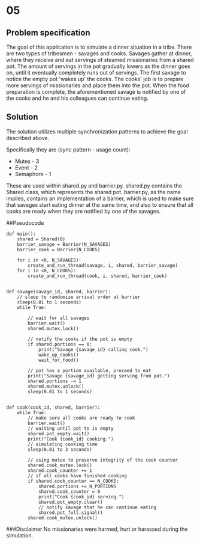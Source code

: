 # 05

## Problem specification
The goal of this application is to simulate a dinner situation in a tribe. There are two types of tribesmen -
savages and cooks. Savages gather at dinner, where they receive and eat servings of steamed missionaries from
a shared pot. The amount of servings in the pot gradually lowers as the dinner goes on, until it eventually 
completely runs out of servings. The first savage to notice the empty pot 'wakes up' the cooks. The cooks' job is to prepare more 
servings of missionaries and place them into the pot. When the food preparation is complete, the aforementioned 
savage is notified by one of the cooks and he and his colleagues can continue eating.

## Solution
The solution utilizes multiple synchronization patterns to achieve the goal described above.

Specifically they are (sync pattern - usage count):
* Mutex - 3
* Event - 2
* Semaphore - 1

These are used within shared.py and barrier.py. shared.py contains the Shared class, which represents the shared pot.
barrier.py, as the name implies, contains an implementation of a barrier, which is used to make sure that savages start 
eating dinner at the same time, and also to ensure that all cooks are ready when they are notified by one of the savages.

##Pseudocode
```
def main():
    shared = Shared(0)
    barrier_savage = Barrier(N_SAVAGES)
    barrier_cook = Barrier(N_COOKS)
    
    for i in <0, N_SAVAGES):
        create_and_run_thread(savage, i, shared, barrier_savage)
    for i in <0, N_COOKS):
        create_and_run_thread(cook, i, shared, barrier_cook)
        

def savage(savage_id, shared, barrier):
    // sleep to randomize arrival order at barrier
    sleep(0.01 to 1 seconds)
    while True:
    
        // wait for all savages
        barrier.wait()
        shared.mutex.lock()
        
        // notify the cooks if the pot is empty
        if shared.portions == 0:
            print("Savage {savage_id} calling cook.")
            wake_up_cooks()
            wait_for_food()
            
        // pot has a portion available, proceed to eat
        print("Savage {savage_id} getting serving from pot.")
        shared.portions -= 1
        shared.mutex.unlock()
        sleep(0.01 to 1 seconds)
        
        
def cook(cook_id, shared, barrier):
    while True:
        // make sure all cooks are ready to cook
        barrier.wait()
        // waiting until pot to is empty
        shared.pot_empty.wait()
        print("Cook {cook_id} cooking.")
        // simulating cooking time
        sleep(0.01 to 3 seconds)
        
        // using mutex to preserve integrity of the cook counter
        shared.cook_mutex.lock()
        shared.cook_counter += 1
        // if all cooks have finished cooking
        if shared.cook_counter == N_COOKS:
            shared.portions += N_PORTIONS
            shared.cook_counter = 0
            print("Cook {cook_id} serving.")
            shared.pot_empty.clear()
            // notify savage that he can continue eating
            shared.pot_full.signal()
        shared.cook_mutex.unlock()
```

###Disclaimer
No missionaries were harmed, hurt or harassed during the simulation.
